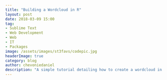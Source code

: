 ```yaml
---
title: "Building a Wordcloud in R"
layout: post
date: 2018-03-09 15:00
tag:
- Sublime Text
- Web Development
- Web
- IT
- Packages
image: /assets/images/st3favs/codepic.jpg
headerImage: true
category: blog
author: chevoniedaniel
description: "A simple tutorial detailing how to create a wordcloud in R."
---
```


